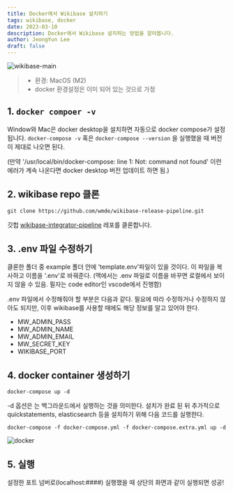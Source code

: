 ```yaml
---
title: Docker에서 Wikibase 설치하기
tags: wikibase, docker
date: 2023-03-10
description: Docker에서 Wikibase 설치하는 방법을 알아봅니다. 
author: JeongYun Lee
draft: false
---
```


![wikibase-main](/blogImg/2023-03-10-1.png)

> - 환경: MacOS (M2)
> - docker 환경설정은 이미 되어 있는 것으로 가정

## 1. `docker compoer -v`
Window와 Mac은 docker desktop을 설치하면 자동으로 docker compose가 설정됩니다. `docker-compose -v` 혹은 `docker-compose --version` 을 실행했을 때 버전이 제대로 나오면 된다. 

(만약 '/usr/local/bin/docker-compose: line 1: Not: command not found' 이런 에러가 계속 나온다면 docker desktop 버전 업데이트 하면 됨.)


## 2. wikibase repo 클론
```
git clone https://github.com/wmde/wikibase-release-pipeline.git
```
깃헙 [wikibase-integrator-pipeline](https://github.com/wmde/wikibase-release-pipeline) 레포를 클론합니다. 


## 3. .env 파일 수정하기
클론한 폴더 중 example 폴더 안에 'template.env'파일이 있을 것이다. 이 파일을 복사하고 이름을 '.env'로 바꿔준다. (맥에서는 .env 파일로 이름을 바꾸면 로컬에서 보이지 않을 수 있음. 필자는 code editor인 vscode에서 진행함)

.env 파일에서 수정해줘야 할 부분은 다음과 같다. 필요에 따라 수정하거나 수정하지 않아도 되지만, 이후 wikibase를 사용할 때에도 해당 정보를 알고 있어야 한다.
- MW_ADMIN_PASS
- MW_ADMIN_NAME
- MW_ADMIN_EMAIL
- MW_SECRET_KEY
- WIKIBASE_PORT

## 4. docker container 생성하기
```
docker-compose up -d 
```
-d 옵션은 는 백그라운드에서 실행하는 것을 의미한다.
설치가 완료 된 뒤 추가적으로 quickstatements, elasticsearch 등을 설치하기 위해 다음 코드를 실행한다.
```
docker-compose -f docker-compose.yml -f docker-compose.extra.yml up -d
```
![docker](/blogImg/2023-03-10-2.png)

## 5. 실행
설정한 포트 넘버로(localhost:####) 실행했을 때 상단의 화면과 같이 실행되면 성공!




